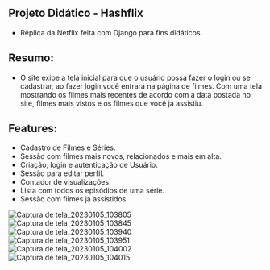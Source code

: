 
## Projeto Didático - Hashflix

- Réplica da Netflix feita com Django para fins didáticos.

## Resumo:

- O site exibe a tela inicial para que o usuário possa fazer o login ou se cadastrar, ao fazer login você entrará na página de filmes. Com uma tela mostrando os filmes mais recentes de acordo com a data postada no site, filmes mais vistos e os filmes que você já assistiu.

## Features:

- Cadastro de Filmes e Séries.
- Sessão com filmes mais novos, relacionados e mais em alta.
- Criação, login e autenticação de Usuário.
- Sessão para editar perfil.
- Contador de visualizações.
- Lista com todos os episódios de uma série.
- Sessão com filmes já assistidos.

![Captura de tela_20230105_103805](https://user-images.githubusercontent.com/83433537/210794033-2af69050-393a-42a5-af40-56738ee43f6b.png)
<br>
![Captura de tela_20230105_103845](https://user-images.githubusercontent.com/83433537/210794038-8808cbf5-f049-42ad-9843-0fe55f9dd82b.png)
<br>
![Captura de tela_20230105_103940](https://user-images.githubusercontent.com/83433537/210794046-a4e7fa4f-efca-4cd4-80b3-3b0fc1a2d272.png)
<br>
![Captura de tela_20230105_103951](https://user-images.githubusercontent.com/83433537/210794050-82f89bf3-1b1a-41f2-afc9-221f8668e89c.png)
<br>
![Captura de tela_20230105_104002](https://user-images.githubusercontent.com/83433537/210794057-b87a3b51-4ae1-4109-8fc6-4e5362e73d82.png)
<br>
![Captura de tela_20230105_104015](https://user-images.githubusercontent.com/83433537/210794063-7fb8a193-fe14-4e9c-8d6d-36d20c59814b.png)




